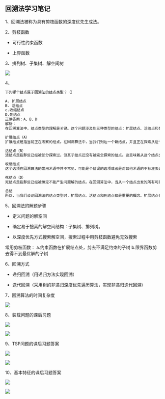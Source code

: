 ## 回溯法学习笔记

1、回溯法被称为具有剪枝函数的深度优先生成法。

2、剪枝函数

- 可行性约束函数

- 上界函数

3、排列树、子集树、解空间树

![](https://cdn.sa.net/2024/01/10/ISntHUT5oam71NE.webp)

4、

```bash
下列哪个结点属于回溯法的结点类型？（）

A. 扩展结点
B. 活结点
c.收缩结点
D.死结点
正确答案：A、B、D
解析：
在回溯算法中，结点类型的理解是关键。这个问题涉及到三种类型的结点：扩展结点、活结点和死结点。让我们一一解释这些术语，以便更好地理解。

扩展结点（A）
扩展结点是指当前正在考察的结点。在回溯算法中，当我们到达一个新结点，并且正在探索从这个结点出发的所有可能的分支时，这个结点被称为扩展结点。简单来说，扩展结点就是当前的焦点或工作结点。

活结点（B）
活结点是指那些已经被部分探索过，但其子结点还没有被完全探索的结点。这意味着从这个结点出发可能还存在到达解的路径。在回溯过程中，如果一个结点还未被完全排除（即仍然有可能通向解），它就是一个活结点。

收缩结点
这个选项在回溯算法的常用术语中并不常见，可能是个错误的选项或者是对其他术语的不标准表述。

死结点（D）
死结点是指那些已经被确定不能产生问题解的结点。在回溯算法中，当从一个结点出发的所有可能路径都已经被探索且均未能找到有效的解时，这个结点就成为死结点。简而言之，死结点是没有希望的结点，回溯算法会回退到这些结点的父结点继续搜索。

总结
所以，当我们谈论回溯法的结点类型时，扩展结点、活结点和死结点都是重要的概念。扩展结点代表当前的工作焦点，活结点代表仍有潜在可能性的结点，而死结点则表示已经被排除的结点。理解这些概念对于掌握回溯算法的策略和过程至关重要。
```

5、回溯法的解题步骤

- 定义问题的解空间

- 确定易于搜索的解空间结构：子集树、排列树。

- 以深度优先方式搜索解空间，搜索过程中用剪枝函数避免无效搜索

常用剪枝函数：
a.约束函数在扩展结点处，剪去不满足约束的子树
b.限界函数剪去得不到最优解的子树

6、回溯方式

- 递归回溯（用递归方法实现回溯）

- 迭代回溯（采用树的非递归深度优先遍历算法，实现非递归迭代回溯）

7、回溯算法的时间复杂度

![](https://cdn.sa.net/2024/01/10/oe7yJIhiNgZczs9.webp)

8、装载问题的课后习题

![](https://img.gujiakai.cn/i/2024/01/10/k3k8s8-0.webp)

![](https://img.gujiakai.cn/i/2024/01/10/k3oot8-0.webp)

9、TSP问题的课后习题答案

![](https://img.gujiakai.cn/i/2024/01/10/k453ke-0.webp)

![](https://img.gujiakai.cn/i/2024/01/10/k4acct-0.webp)

10、基本特征的课后习题答案

![](https://img.gujiakai.cn/i/2024/01/10/k4q4ne-0.webp)

![](https://img.gujiakai.cn/i/2024/01/10/k4va2l-0.webp)